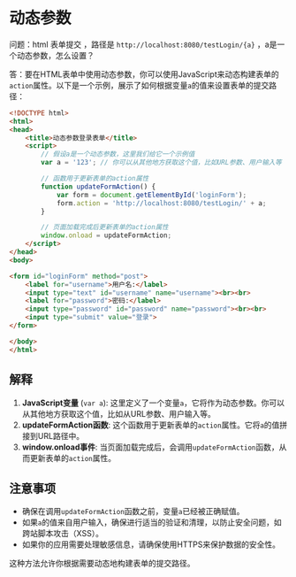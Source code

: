 # 动态参数

问题：html 表单提交 ，路径是 `http://localhost:8080/testLogin/{a}` ，a是一个动态参数，怎么设置？

答：要在HTML表单中使用动态参数，你可以使用JavaScript来动态构建表单的`action`属性。以下是一个示例，展示了如何根据变量`a`的值来设置表单的提交路径：

```html
<!DOCTYPE html>
<html>
<head>
    <title>动态参数登录表单</title>
    <script>
        // 假设a是一个动态参数，这里我们给它一个示例值
        var a = '123'; // 你可以从其他地方获取这个值，比如URL参数、用户输入等

        // 函数用于更新表单的action属性
        function updateFormAction() {
            var form = document.getElementById('loginForm');
            form.action = 'http://localhost:8080/testLogin/' + a;
        }

        // 页面加载完成后更新表单的action属性
        window.onload = updateFormAction;
    </script>
</head>
<body>

<form id="loginForm" method="post">
    <label for="username">用户名:</label>
    <input type="text" id="username" name="username"><br><br>
    <label for="password">密码:</label>
    <input type="password" id="password" name="password"><br><br>
    <input type="submit" value="登录">
</form>

</body>
</html>
```

## 解释

1. **JavaScript变量** (`var a`): 这里定义了一个变量`a`，它将作为动态参数。你可以从其他地方获取这个值，比如从URL参数、用户输入等。
2. **updateFormAction函数**: 这个函数用于更新表单的`action`属性。它将`a`的值拼接到URL路径中。
3. **window.onload事件**: 当页面加载完成后，会调用`updateFormAction`函数，从而更新表单的`action`属性。

## 注意事项

- 确保在调用`updateFormAction`函数之前，变量`a`已经被正确赋值。
- 如果`a`的值来自用户输入，确保进行适当的验证和清理，以防止安全问题，如跨站脚本攻击（XSS）。
- 如果你的应用需要处理敏感信息，请确保使用HTTPS来保护数据的安全性。

这种方法允许你根据需要动态地构建表单的提交路径。
